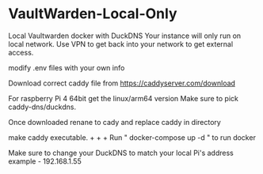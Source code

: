 # VaultWarden-Local-Only
Local Vaultwarden docker with DuckDNS
Your instance will only run on local network.
Use VPN to get back into your network to get external access.

modify .env files with your own info

Download correct caddy file from https://caddyserver.com/download

For raspberry Pi 4 64bit get the linux/arm64 version
Make sure to pick caddy-dns/duckdns.

Once downloaded renane to cady and replace caddy in directory

make caddy executable.
+
+
+
Run " docker-compose up -d " to run docker

Make sure to change your DuckDNS to match your local Pi's 
address example - 192.168.1.55 
